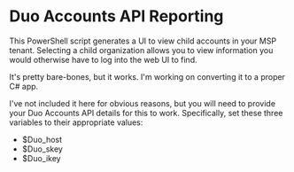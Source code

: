 # Duo Accounts API Reporting
This PowerShell script generates a UI to view child accounts in your MSP tenant. Selecting a child organization allows you to view information you would otherwise have to log into the web UI to find.

It's pretty bare-bones, but it works. I'm working on converting it to a proper C# app.

I've not included it here for obvious reasons, but you will need to provide your Duo Accounts API details for this to work. Specifically, set these three variables to their appropriate values:
- $Duo_host
- $Duo_skey
- $Duo_ikey